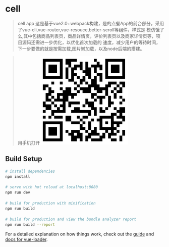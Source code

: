 # cell

> cell app
> 这是基于vue2.0+webpack构建，是的点餐App的前台部分，采用了vue-cli,vue-router,vue-resouce,better-scroll等组件，样式是
> 模仿饿了么,其中包括商品列表页，商品详情页，评价列表页以及商家详情页等，项目源码还需进一步优化，以优化首次加载的
> 速度，减少用户的等待时间，下一步要做的就是按需加载,图片懒加载，以及node后端的搭建。

>用手机打开![二维码](/codeImages/1517967942.png)

## Build Setup

``` bash
# install dependencies
npm install

# serve with hot reload at localhost:8080
npm run dev

# build for production with minification
npm run build

# build for production and view the bundle analyzer report
npm run build --report
```

For a detailed explanation on how things work, check out the [guide](http://vuejs-templates.github.io/webpack/) and [docs for vue-loader](http://vuejs.github.io/vue-loader).
